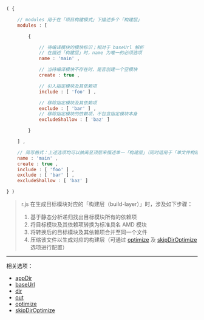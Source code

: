 ```js
( {

    // modules 用于在「项目构建模式」下描述多个「构建层」
    modules : [

        {

            // 待编译模块的模块标识；相对于 baseUrl 解析
            // 在描述「构建层」时，name 为唯一的必须选项
            name : 'main' ,

            // 当待编译模块不存在时，是否创建一个空模块
            create : true ,

            // 引入指定模块及其依赖项
            include : [ 'foo' ] ,

            // 移除指定模块及其依赖项
            exclude : [ 'bar' ] ,
            // 移除指定模块的依赖项，不包含指定模块本身
            excludeShallow : [ 'baz' ]

        }

    ] ,

    // 简写格式：上述选项均可以抽离至顶层来描述单一「构建层」（同时适用于「单文件构建模式」及「项目构建模式」）
    name : 'main' ,
    create : true ,
    include : [ 'foo' ] ,
    exclude : [ 'bar' ] ,
    excludeShallow : [ 'baz' ]

} )
```

> r.js 在生成目标模块对应的「构建层（build-layer）」时，涉及如下步骤：
>
> 1. 基于静态分析递归找出目标模块所有的依赖项
> 2. 将目标模块及其依赖项转换为标准具名 AMD 模块
> 3. 将转换后的目标模块及其依赖项合并至同一个文件
> 4. 压缩该文件以生成对应的构建层（可通过 [optimize](./optimize.md) 及 [skipDirOptimize](./skipDirOptimize.md) 选项进行配置）

---

相关选项：

- [appDir](./appDir.md)
- [baseUrl](./baseUrl.md)
- [dir](./dir.md)
- [out](./out.md)
- [optimize](./optimize.md)
- [skipDirOptimize](./skipDirOptimize.md)

